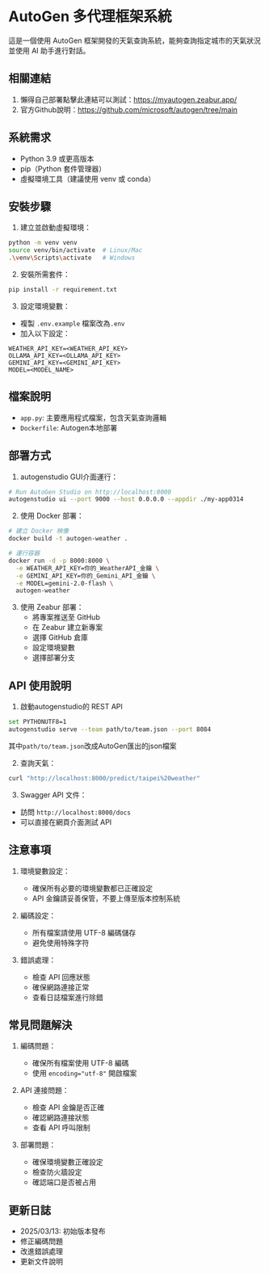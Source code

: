 # AutoGen 多代理框架系統

這是一個使用 AutoGen 框架開發的天氣查詢系統，能夠查詢指定城市的天氣狀況並使用 AI 助手進行對話。


## 相關連結

1. 懶得自己部署點擊此連結可以測試：https://myautogen.zeabur.app/
2. 官方Github說明：https://github.com/microsoft/autogen/tree/main

## 系統需求

- Python 3.9 或更高版本
- pip（Python 套件管理器）
- 虛擬環境工具（建議使用 venv 或 conda）

## 安裝步驟

1. 建立並啟動虛擬環境：
```bash
python -m venv venv
source venv/bin/activate  # Linux/Mac
.\venv\Scripts\activate   # Windows
```

2. 安裝所需套件：
```bash
pip install -r requirement.txt
```

3. 設定環境變數：
- 複製 `.env.example` 檔案改為`.env`
- 加入以下設定：
```env
WEATHER_API_KEY=<WEATHER_API_KEY>
OLLAMA_API_KEY=<OLLAMA_API_KEY>
GEMINI_API_KEY=<GEMINI_API_KEY>
MODEL=<MODEL_NAME>
```

## 檔案說明

- `app.py`: 主要應用程式檔案，包含天氣查詢邏輯
- `Dockerfile`: Autogen本地部署

## 部署方式

1. autogenstudio GUI介面運行：
```bash
# Run AutoGen Studio on http://localhost:8000
autogenstudio ui --port 9000 --host 0.0.0.0 --appdir ./my-app0314
```

2. 使用 Docker 部署：
```bash
# 建立 Docker 映像
docker build -t autogen-weather .

# 運行容器
docker run -d -p 8000:8000 \
  -e WEATHER_API_KEY=你的_WeatherAPI_金鑰 \
  -e GEMINI_API_KEY=你的_Gemini_API_金鑰 \
  -e MODEL=gemini-2.0-flash \
  autogen-weather
```

3. 使用 Zeabur 部署：
   - 將專案推送至 GitHub
   - 在 Zeabur 建立新專案
   - 選擇 GitHub 倉庫
   - 設定環境變數
   - 選擇部署分支

## API 使用說明

1. 啟動autogenstudio的 REST API
```bash
set PYTHONUTF8=1
autogenstudio serve --team path/to/team.json --port 8084  
```
其中`path/to/team.json`改成AutoGen匯出的json檔案

2. 查詢天氣：
```bash
curl "http://localhost:8000/predict/taipei%20weather"
```
3. Swagger API 文件：
- 訪問 `http://localhost:8000/docs`
- 可以直接在網頁介面測試 API

## 注意事項

1. 環境變數設定：
   - 確保所有必要的環境變數都已正確設定
   - API 金鑰請妥善保管，不要上傳至版本控制系統

2. 編碼設定：
   - 所有檔案請使用 UTF-8 編碼儲存
   - 避免使用特殊字符

3. 錯誤處理：
   - 檢查 API 回應狀態
   - 確保網路連接正常
   - 查看日誌檔案進行除錯

## 常見問題解決

1. 編碼問題：
   - 確保所有檔案使用 UTF-8 編碼
   - 使用 `encoding="utf-8"` 開啟檔案

2. API 連接問題：
   - 檢查 API 金鑰是否正確
   - 確認網路連接狀態
   - 查看 API 呼叫限制

3. 部署問題：
   - 確保環境變數正確設定
   - 檢查防火牆設定
   - 確認端口是否被占用

## 更新日誌

- 2025/03/13: 初始版本發布
- 修正編碼問題
- 改進錯誤處理
- 更新文件說明 